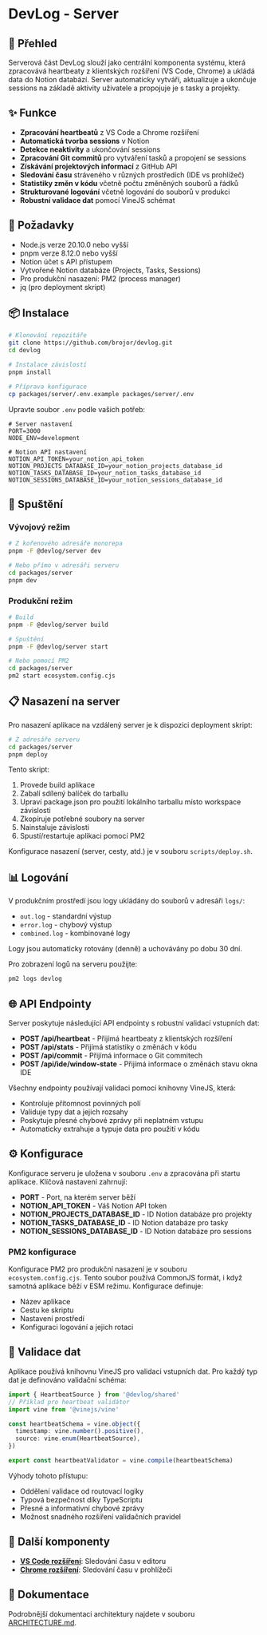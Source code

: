 # DevLog - Server

## 🚀 Přehled

Serverová část DevLog slouží jako centrální komponenta systému, která zpracovává heartbeaty z klientských rozšíření (VS Code, Chrome) a ukládá data do Notion databází. Server automaticky vytváří, aktualizuje a ukončuje sessions na základě aktivity uživatele a propojuje je s tasky a projekty.

## ✨ Funkce

- **Zpracování heartbeatů** z VS Code a Chrome rozšíření
- **Automatická tvorba sessions** v Notion
- **Detekce neaktivity** a ukončování sessions
- **Zpracování Git commitů** pro vytváření tasků a propojení se sessions
- **Získávání projektových informací** z GitHub API
- **Sledování času** stráveného v různých prostředích (IDE vs prohlížeč)
- **Statistiky změn v kódu** včetně počtu změněných souborů a řádků
- **Strukturované logování** včetně logování do souborů v produkci
- **Robustní validace dat** pomocí VineJS schémat

## 🔧 Požadavky

- Node.js verze 20.10.0 nebo vyšší
- pnpm verze 8.12.0 nebo vyšší
- Notion účet s API přístupem
- Vytvořené Notion databáze (Projects, Tasks, Sessions)
- Pro produkční nasazení: PM2 (process manager)
- jq (pro deployment skript)

## 📦 Instalace

```bash
# Klonování repozitáře
git clone https://github.com/brojor/devlog.git
cd devlog

# Instalace závislostí
pnpm install

# Příprava konfigurace
cp packages/server/.env.example packages/server/.env
```

Upravte soubor `.env` podle vašich potřeb:

```
# Server nastavení
PORT=3000
NODE_ENV=development

# Notion API nastavení
NOTION_API_TOKEN=your_notion_api_token
NOTION_PROJECTS_DATABASE_ID=your_notion_projects_database_id
NOTION_TASKS_DATABASE_ID=your_notion_tasks_database_id
NOTION_SESSIONS_DATABASE_ID=your_notion_sessions_database_id
```

## 🚀 Spuštění

### Vývojový režim

```bash
# Z kořenového adresáře monorepa
pnpm -F @devlog/server dev

# Nebo přímo v adresáři serveru
cd packages/server
pnpm dev
```

### Produkční režim

```bash
# Build
pnpm -F @devlog/server build

# Spuštění
pnpm -F @devlog/server start

# Nebo pomocí PM2
cd packages/server
pm2 start ecosystem.config.cjs
```

## 📋 Nasazení na server

Pro nasazení aplikace na vzdálený server je k dispozici deployment skript:

```bash
# Z adresáře serveru
cd packages/server
pnpm deploy
```

Tento skript:
1. Provede build aplikace
2. Zabalí sdílený balíček do tarballu
3. Upraví package.json pro použití lokálního tarballu místo workspace závislosti
4. Zkopíruje potřebné soubory na server
5. Nainstaluje závislosti
6. Spustí/restartuje aplikaci pomocí PM2

Konfigurace nasazení (server, cesty, atd.) je v souboru `scripts/deploy.sh`.

## 📊 Logování

V produkčním prostředí jsou logy ukládány do souborů v adresáři `logs/`:
- `out.log` - standardní výstup
- `error.log` - chybový výstup
- `combined.log` - kombinované logy

Logy jsou automaticky rotovány (denně) a uchovávány po dobu 30 dní.

Pro zobrazení logů na serveru použijte:
```bash
pm2 logs devlog
```

## 🌐 API Endpointy

Server poskytuje následující API endpointy s robustní validací vstupních dat:

- **POST /api/heartbeat** - Přijímá heartbeaty z klientských rozšíření
- **POST /api/stats** - Přijímá statistiky o změnách v kódu
- **POST /api/commit** - Přijímá informace o Git commitech
- **POST /api/ide/window-state** - Přijímá informace o změnách stavu okna IDE

Všechny endpointy používají validaci pomocí knihovny VineJS, která:
- Kontroluje přítomnost povinných polí
- Validuje typy dat a jejich rozsahy
- Poskytuje přesné chybové zprávy při neplatném vstupu
- Automaticky extrahuje a typuje data pro použití v kódu

## ⚙️ Konfigurace

Konfigurace serveru je uložena v souboru `.env` a zpracována při startu aplikace. Klíčová nastavení zahrnují:

- **PORT** - Port, na kterém server běží
- **NOTION_API_TOKEN** - Váš Notion API token
- **NOTION_PROJECTS_DATABASE_ID** - ID Notion databáze pro projekty
- **NOTION_TASKS_DATABASE_ID** - ID Notion databáze pro tasky
- **NOTION_SESSIONS_DATABASE_ID** - ID Notion databáze pro sessions

### PM2 konfigurace

Konfigurace PM2 pro produkční nasazení je v souboru `ecosystem.config.cjs`. Tento soubor používá CommonJS formát, i když samotná aplikace běží v ESM režimu. Konfigurace definuje:
- Název aplikace
- Cestu ke skriptu
- Nastavení prostředí
- Konfiguraci logování a jejich rotaci

## 🧠 Validace dat

Aplikace používá knihovnu VineJS pro validaci vstupních dat. Pro každý typ dat je definováno validační schéma:

```typescript
import { HeartbeatSource } from '@devlog/shared'
// Příklad pro heartbeat validátor
import vine from '@vinejs/vine'

const heartbeatSchema = vine.object({
  timestamp: vine.number().positive(),
  source: vine.enum(HeartbeatSource),
})

export const heartbeatValidator = vine.compile(heartbeatSchema)
```

Výhody tohoto přístupu:
- Oddělení validace od routovací logiky
- Typová bezpečnost díky TypeScriptu
- Přesné a informativní chybové zprávy
- Možnost snadného rozšíření validačních pravidel

## 🔗 Další komponenty

- **[VS Code rozšíření](https://github.com/brojor/devlog/tree/main/packages/vscode-extension)**: Sledování času v editoru
- **[Chrome rozšíření](https://github.com/brojor/devlog/tree/main/packages/chrome-extension)**: Sledování času v prohlížeči

## 📝 Dokumentace

Podrobnější dokumentaci architektury najdete v souboru [ARCHITECTURE.md](./docs/ARCHITECTURE.md).
